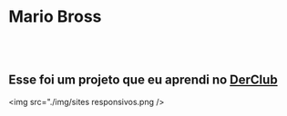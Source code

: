 <h1>Mario Bross</h1>
<br>
<br>
<h2>Esse foi um projeto que eu aprendi no <a href="http://rodolfomori.com.br/devclub">DerClub</a></h2>

<img src="./img/sites responsivos.png />
